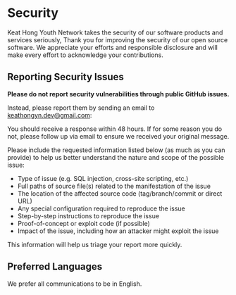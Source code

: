 # Security

Keat Hong Youth Network takes the security of our software products and services
seriously, Thank you for improving the security of our open source
software. We appreciate your efforts and responsible disclosure and will make
every effort to acknowledge your contributions.

## Reporting Security Issues

**Please do not report security vulnerabilities through public GitHub issues.**

Instead, please report them by sending an email to [keathongyn.dev@gmail.com](mailto:keathongyn.dev@gmail.com):

You should receive a response within 48 hours. If for some reason you do not, please follow up via email to ensure we received your original message.

Please include the requested information listed below (as much as you can provide) to help us better understand the nature and scope of the possible issue:

-   Type of issue (e.g. SQL injection, cross-site scripting, etc.)
-   Full paths of source file(s) related to the manifestation of the issue
-   The location of the affected source code (tag/branch/commit or direct URL)
-   Any special configuration required to reproduce the issue
-   Step-by-step instructions to reproduce the issue
-   Proof-of-concept or exploit code (if possible)
-   Impact of the issue, including how an attacker might exploit the issue

This information will help us triage your report more quickly.

## Preferred Languages

We prefer all communications to be in English.

